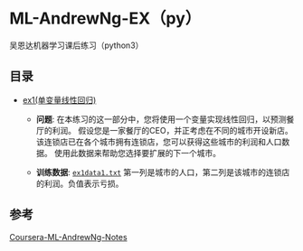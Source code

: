 # ML-AndrewNg-EX（py）
吴恩达机器学习课后练习（python3）

## 目录
- [ex1(单变量线性回归)](ex1_linear-regression/single_var.py)

    - **问题**: 在本练习的这一部分中，您将使用一个变量实现线性回归，以预测餐厅的利润。 假设您是一家餐厅的CEO，并正考虑在不同的城市开设新店。 该连锁店已在各个城市拥有连锁店，您可以获得这些城市的利润和人口数据。
    使用此数据来帮助您选择要扩展的下一个城市。
    
    - **训练数据**: [`ex1data1.txt`](ex1_linear-regression/ex1data1.txt) 第一列是城市的人口，第二列是该城市的连锁店的利润。负值表示亏损。

## 参考
[Coursera-ML-AndrewNg-Notes](https://github.com/fengdu78/Coursera-ML-AndrewNg-Notes)